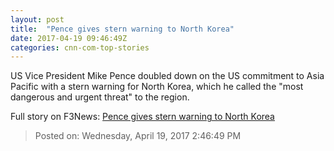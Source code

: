 ```yaml
---
layout: post
title:  "Pence gives stern warning to North Korea"
date: 2017-04-19 09:46:49Z
categories: cnn-com-top-stories
---
```


US Vice President Mike Pence doubled down on the US commitment to Asia Pacific with a stern warning for North Korea, which he called the "most dangerous and urgent threat" to the region.


Full story on F3News: [Pence gives stern warning to North Korea](http://www.f3nws.com/n/kMGcWG)

> Posted on: Wednesday, April 19, 2017 2:46:49 PM
